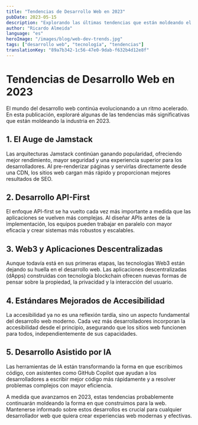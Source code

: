 ```yaml
---
title: "Tendencias de Desarrollo Web en 2023"
pubDate: 2023-05-15
description: "Explorando las últimas tendencias que están moldeando el panorama del desarrollo web en 2023"
author: "Ricardo Almeida"
language: "es"
heroImage: "/images/blog/web-dev-trends.jpg"
tags: ["desarrollo web", "tecnología", "tendencias"]
translationKey: "89a7b342-1c56-47e0-9dab-f632b4d12e8f"
---
```


# Tendencias de Desarrollo Web en 2023

El mundo del desarrollo web continúa evolucionando a un ritmo acelerado. En esta publicación, exploraré algunas de las tendencias más significativas que están moldeando la industria en 2023.

## 1. El Auge de Jamstack

Las arquitecturas Jamstack continúan ganando popularidad, ofreciendo mejor rendimiento, mayor seguridad y una experiencia superior para los desarrolladores. Al pre-renderizar páginas y servirlas directamente desde una CDN, los sitios web cargan más rápido y proporcionan mejores resultados de SEO.

## 2. Desarrollo API-First

El enfoque API-first se ha vuelto cada vez más importante a medida que las aplicaciones se vuelven más complejas. Al diseñar APIs antes de la implementación, los equipos pueden trabajar en paralelo con mayor eficacia y crear sistemas más robustos y escalables.

## 3. Web3 y Aplicaciones Descentralizadas

Aunque todavía está en sus primeras etapas, las tecnologías Web3 están dejando su huella en el desarrollo web. Las aplicaciones descentralizadas (dApps) construidas con tecnología blockchain ofrecen nuevas formas de pensar sobre la propiedad, la privacidad y la interacción del usuario.

## 4. Estándares Mejorados de Accesibilidad

La accesibilidad ya no es una reflexión tardía, sino un aspecto fundamental del desarrollo web moderno. Cada vez más desarrolladores incorporan la accesibilidad desde el principio, asegurando que los sitios web funcionen para todos, independientemente de sus capacidades.

## 5. Desarrollo Asistido por IA

Las herramientas de IA están transformando la forma en que escribimos código, con asistentes como GitHub Copilot que ayudan a los desarrolladores a escribir mejor código más rápidamente y a resolver problemas complejos con mayor eficiencia.

A medida que avanzamos en 2023, estas tendencias probablemente continuarán moldeando la forma en que construimos para la web. Mantenerse informado sobre estos desarrollos es crucial para cualquier desarrollador web que quiera crear experiencias web modernas y efectivas. 